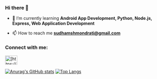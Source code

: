 ### Hi there 👋

<!--
**SudhamshM/SudhamshM** is a ✨ _special_ ✨ repository because its `README.md` (this file) appears on your GitHub profile.


Here are some ideas to get you started:

- 🔭 I’m currently working on ...
- 🌱 I’m currently learning ...
- 👯 I’m looking to collaborate on ...
- 🤔 I’m looking for help with ...
- 💬 Ask me about ...
- 📫 How to reach me: ...
- 😄 Pronouns: ...
- ⚡ Fun fact: ...
-->
- 🌱 I’m currently learning **Android App Development, Python, Node.js, Express, Web Application Development**

- 📫 How to reach me **sudhamshmondrati@gmail.com**

<h3 align="left">Connect with me:</h3>
<p align="left">
<a href="https://www.linkedin.com/in/sudhamsh-mondrati/" target="blank"><img align="center" src="https://raw.githubusercontent.com/rahuldkjain/github-profile-readme-generator/master/src/images/icons/Social/linked-in-alt.svg" alt="[https://www.linkedin.com/in/alexmooreli/](https://www.linkedin.com/in/alexmooreli/)" height="30" width="40" /></a>
</p>

[![Anurag's GitHub stats](https://github-readme-stats.vercel.app/api?username=SudhamshM&count_private=true&show_icons=true&theme=dracula)](https://github.com/anuraghazra/github-readme-stats)
[![Top Langs](https://github-readme-stats.vercel.app/api/top-langs/?username=SudhamshM&layout=compact&theme=dracula)](https://github.com/anuraghazra/github-readme-stats)
